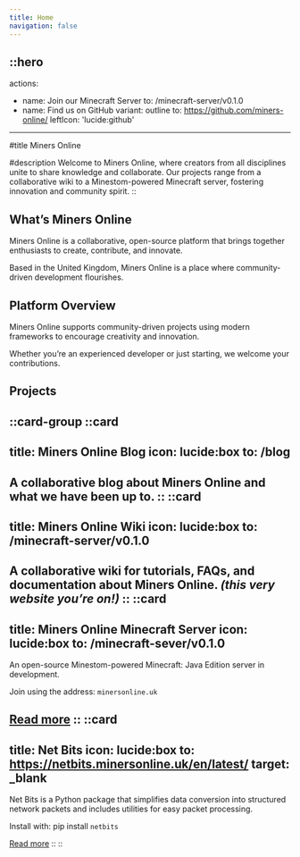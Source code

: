 ```yaml
---
title: Home
navigation: false
---
```


::hero
---
actions:
  - name: Join our Minecraft Server
    to: /minecraft-server/v0.1.0
  - name: Find us on GitHub
    variant: outline
    to: https://github.com/miners-online/
    leftIcon: 'lucide:github'
---

#title
Miners Online

#description
Welcome to Miners Online, where creators from all disciplines unite to share knowledge and collaborate. Our projects range from a collaborative wiki to a Minestom-powered Minecraft server, fostering innovation and community spirit.
::

## What’s Miners Online

Miners Online is a collaborative, open-source platform that brings together enthusiasts to create, contribute, and innovate.

Based in the United Kingdom, Miners Online is a place where community-driven development flourishes.

## Platform Overview

Miners Online supports community-driven projects using modern frameworks to encourage creativity and innovation.

Whether you’re an experienced developer or just starting, we welcome your contributions.

## Projects

::card-group
  ::card
  ---
  title: Miners Online Blog
  icon: lucide:box
  to: /blog
  ---
  A collaborative blog about Miners Online and what we have been up to.
  ::
  ::card
  ---
  title: Miners Online Wiki
  icon: lucide:box
  to: /minecraft-server/v0.1.0
  ---
  A collaborative wiki for tutorials, FAQs, and documentation about Miners Online. *(this very website you’re on!)*
  ::
  ::card
  ---
  title: Miners Online Minecraft Server
  icon: lucide:box
  to: /minecraft-sever/v0.1.0
  ---
  An open-source Minestom-powered Minecraft: Java Edition server in development.

  Join using the address: `minersonline.uk`

  <u>Read more</u>
  ::
  ::card
  ---
  title: Net Bits
  icon: lucide:box
  to: https://netbits.minersonline.uk/en/latest/
  target: _blank
  ---
  Net Bits is a Python package that simplifies data conversion into structured network packets and includes utilities for easy packet processing.

  Install with: pip install `netbits`

  <u>Read more</u>
  ::
::
